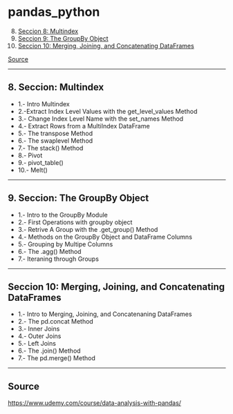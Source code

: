 # pandas_python


8. [Seccion 8: Multindex ](#schema8)
9. [Seccion 9: The GroupBy Object](#schema9)
10. [Seccion 10: Merging, Joining, and Concatenating DataFrames](#schema10)

[Source](schemars)




<hr>

<a name="schema8"></a>

## 8. Seccion: Multindex
- 1.- Intro Multindex
- 2.-Extract Index Level Values with the get_level_values Method
- 3.- Change Index Level Name with the set_names Method
- 4.- Extract Rows from a MultiIndex DataFrame
- 5.- The transpose Method
- 6.- The swaplevel Method
- 7.- The stack() Method
- 8.- Pivot
- 9.- pivot_table()
- 10.- Melt()


<hr>

<a name="schema9"></a>

## 9. Seccion: The GroupBy Object

- 1.- Intro to the GroupBy Module
- 2.- First Operations with groupby object
- 3.- Retrive A Group with the .get_group() Method
- 4.- Methods on the GroupBy Object and DataFrame Columns
- 5.- Grouping by Multipe Columns
- 6.- The .agg() Method
- 7.- Iteraning through Groups

<hr>

<a name="schema10"></a>

## Seccion 10: Merging, Joining, and Concatenating DataFrames

- 1.- Intro to Merging, Joining, and Concatenaning DataFrames
- 2.- The pd.concat Method
- 3.- Inner Joins
- 4.- Outer Joins
- 5.- Left Joins
- 6.- The .join() Method
- 7.- The pd.merge() Method


<hr>

<a name="schemars"></a>

## Source
https://www.udemy.com/course/data-analysis-with-pandas/